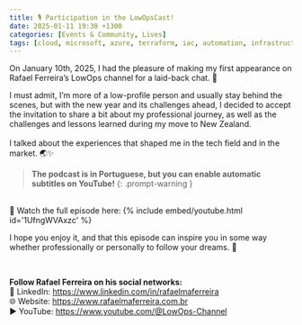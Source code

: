 ```yaml
---
title: 🎙️ Participation in the LowOpsCast! 
date: 2025-01-11 19:30 +1300
categories: [Events & Community, Lives]
tags: [cloud, microsoft, azure, terraform, iac, automation, infrastructure, devops, carreira, batepapo, internacional, podcast, tecnologia, lowops]
---
```


On January 10th, 2025, I had the pleasure of making my first appearance on Rafael Ferreira’s LowOps channel for a laid-back chat. 💬

I must admit, I’m more of a low-profile person and usually stay behind the scenes, but with the new year and its challenges ahead, I decided to accept the invitation to share a bit about my professional journey, as well as the challenges and lessons learned during my move to New Zealand.<br><br>
I talked about the experiences that shaped me in the tech field and in the market. 🌏✨

>**The podcast is in Portuguese, but you can enable automatic subtitles on YouTube!**
{: .prompt-warning }

<br>
🔗 Watch the full episode here: 
{% include embed/youtube.html id='1UfngWVAxzc' %}

I hope you enjoy it, and that this episode can inspire you in some way whether professionally or personally to follow your dreams. 🚀

<br>

**Follow Rafael Ferreira on his social networks:** <br>
  💼 LinkedIn: <a href="https://www.linkedin.com/in/rafaelmaferreira" target="_blank">https://www.linkedin.com/in/rafaelmaferreira</a> <br>
  🌐 Website: <a href="https://rafaelmaferreira.com.br/" target="_blank">https://www.rafaelmaferreira.com.br</a> <br>
  ▶️ YouTube: <a href="https://www.youtube.com/@LowOps-Channel" target="_blank">https://www.youtube.com/@LowOps-Channel</a>
